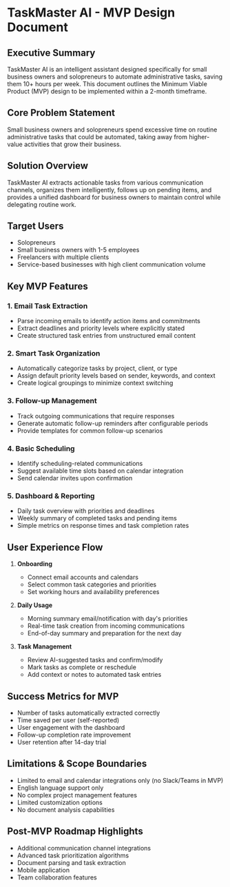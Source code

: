 # TaskMaster AI - MVP Design Document

## Executive Summary
TaskMaster AI is an intelligent assistant designed specifically for small business owners and solopreneurs to automate administrative tasks, saving them 10+ hours per week. This document outlines the Minimum Viable Product (MVP) design to be implemented within a 2-month timeframe.

## Core Problem Statement
Small business owners and solopreneurs spend excessive time on routine administrative tasks that could be automated, taking away from higher-value activities that grow their business.

## Solution Overview
TaskMaster AI extracts actionable tasks from various communication channels, organizes them intelligently, follows up on pending items, and provides a unified dashboard for business owners to maintain control while delegating routine work.

## Target Users
- Solopreneurs
- Small business owners with 1-5 employees
- Freelancers with multiple clients
- Service-based businesses with high client communication volume

## Key MVP Features

### 1. Email Task Extraction
- Parse incoming emails to identify action items and commitments
- Extract deadlines and priority levels where explicitly stated
- Create structured task entries from unstructured email content

### 2. Smart Task Organization
- Automatically categorize tasks by project, client, or type
- Assign default priority levels based on sender, keywords, and context
- Create logical groupings to minimize context switching

### 3. Follow-up Management
- Track outgoing communications that require responses
- Generate automatic follow-up reminders after configurable periods
- Provide templates for common follow-up scenarios

### 4. Basic Scheduling
- Identify scheduling-related communications
- Suggest available time slots based on calendar integration
- Send calendar invites upon confirmation

### 5. Dashboard & Reporting
- Daily task overview with priorities and deadlines
- Weekly summary of completed tasks and pending items
- Simple metrics on response times and task completion rates

## User Experience Flow

1. **Onboarding**
   - Connect email accounts and calendars
   - Select common task categories and priorities
   - Set working hours and availability preferences

2. **Daily Usage**
   - Morning summary email/notification with day's priorities
   - Real-time task creation from incoming communications
   - End-of-day summary and preparation for the next day

3. **Task Management**
   - Review AI-suggested tasks and confirm/modify
   - Mark tasks as complete or reschedule
   - Add context or notes to automated task entries

## Success Metrics for MVP
- Number of tasks automatically extracted correctly
- Time saved per user (self-reported)
- User engagement with the dashboard
- Follow-up completion rate improvement
- User retention after 14-day trial

## Limitations & Scope Boundaries
- Limited to email and calendar integrations only (no Slack/Teams in MVP)
- English language support only
- No complex project management features
- Limited customization options
- No document analysis capabilities

## Post-MVP Roadmap Highlights
- Additional communication channel integrations
- Advanced task prioritization algorithms
- Document parsing and task extraction
- Mobile application
- Team collaboration features
